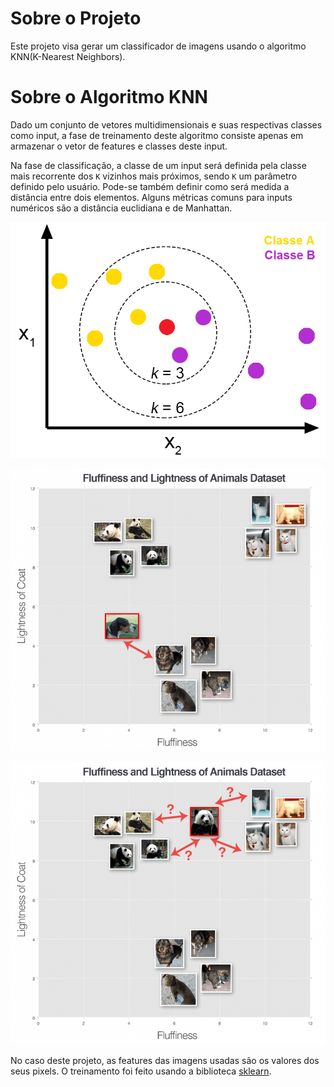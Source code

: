 # Sobre o Projeto

Este projeto visa gerar um classificador de imagens usando o algoritmo KNN(K-Nearest Neighbors).

# Sobre o Algoritmo KNN

Dado um conjunto de vetores multidimensionais e suas respectivas classes como input, a fase de treinamento deste algoritmo consiste apenas em armazenar o vetor de features e classes deste input.

Na fase de classificação, a classe de um input será definida pela classe mais recorrente dos `K` vizinhos mais próximos, sendo `K` um parâmetro definido pelo usuário. Pode-se também definir como será medida a distância entre dois elementos. Alguns métricas comuns para inputs numéricos são a distância euclidiana e de Manhattan.

![1726496902281](image/README/1726496902281.png)

![1726497234424](image/README/1726497234424.png)

![1726497263796](image/README/1726497263796.png)

No caso deste projeto, as features das imagens usadas são os valores dos seus pixels. O treinamento foi feito usando a biblioteca [sklearn](https://scikit-learn.org/stable/).
